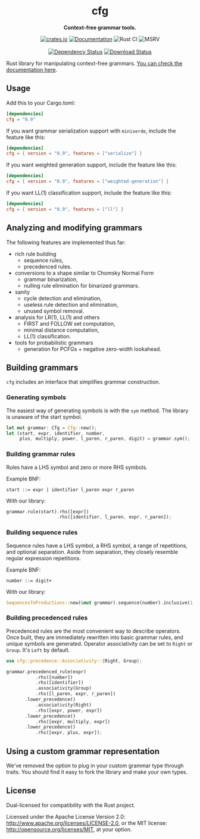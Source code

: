 <div align="center">
  <h1>cfg</h1>
  <p>
    <strong>Context-free grammar tools.</strong>
  </p>
  <p>

[![crates.io][crates.io shield]][crates.io link]
[![Documentation][docs.rs badge]][docs.rs link]
![Rust CI][github ci badge]
![MSRV][rustc 1.80+]
<br />
<br />
[![Dependency Status][deps.rs status]][deps.rs link]
[![Download Status][shields.io download count]][crates.io link]

  </p>
</div>

[crates.io shield]: https://img.shields.io/crates/v/cfg?label=latest
[crates.io link]: https://crates.io/crates/cfg
[docs.rs badge]: https://docs.rs/cfg/badge.svg?version=0.9.0
[docs.rs link]: https://docs.rs/cfg/0.9.0/cfg/
[github ci badge]: https://github.com/pczarn/cfg/workflows/CI/badge.svg?branch=master
[rustc 1.80+]: https://img.shields.io/badge/rustc-1.80%2B-blue.svg
[deps.rs status]: https://deps.rs/crate/cfg/0.9.0/status.svg
[deps.rs link]: https://deps.rs/crate/cfg/0.9.0
[shields.io download count]: https://img.shields.io/crates/d/cfg.svg

Rust library for manipulating context-free grammars.
[You can check the documentation here](https://docs.rs/cfg/latest/cfg/).

## Usage

Add this to your Cargo.toml:

```toml
[dependencies]
cfg = "0.9"
```

If you want grammar serialization support with `miniserde`, include the feature like this:

```toml
[dependencies]
cfg = { version = "0.9", features = ["serialize"] }
```

If you want weighted generation support, include the feature like this:

```toml
[dependencies]
cfg = { version = "0.9", features = ["weighted-generation"] }
```

If you want LL(1) classification support, include the feature like this:

```toml
[dependencies]
cfg = { version = "0.9", features = ["ll"] }
```

## Analyzing and modifying grammars

The following features are implemented thus far:

* rich rule building
  * sequence rules,
  * precedenced rules.
* conversions to a shape similar to Chomsky Normal Form
  * grammar binarization,
  * nulling rule elimination for binarized grammars.
* sanity
  * cycle detection and elimination,
  * useless rule detection and elimination,
  * unused symbol removal.
* analysis for LR(1), LL(1) and others
  * FIRST and FOLLOW set computation,
  * minimal distance computation,
  * LL(1) classification.
* tools for probabilistic grammars
  * generation for PCFGs + negative zero-width lookahead.

## Building grammars

`cfg` includes an interface that simplifies grammar construction.

### Generating symbols

The easiest way of generating symbols is with the `sym` method. The library is unaware
of the start symbol.

```rust
let mut grammar: Cfg = Cfg::new();
let (start, expr, identifier, number,
     plus, multiply, power, l_paren, r_paren, digit) = grammar.sym();
```

### Building grammar rules

Rules have a LHS symbol and zero or more RHS symbols.

Example BNF:
```bnf
start ::= expr | identifier l_paren expr r_paren
```

With our library:
```rust
grammar.rule(start).rhs([expr])
                   .rhs([identifier, l_paren, expr, r_paren]);
```

### Building sequence rules

Sequence rules have a LHS symbol, a RHS symbol, a range of repetitions, and
optional separation. Aside from separation, they closely resemble regular
expression repetitions.

Example BNF:
```bnf
number ::= digit+
```

With our library:
```rust
SequencesToProductions::new(&mut grammar).sequence(number).inclusive(1, None).rhs(digit);
```

### Building precedenced rules

Precedenced rules are the most convenient way to describe operators. Once
built, they are immediately rewritten into basic grammar rules, and unique
symbols are generated. Operator associativity can be set to `Right` or
`Group`. It's `Left` by default.

```rust
use cfg::precedence::Associativity::{Right, Group};

grammar.precedenced_rule(expr)
           .rhs([number])
           .rhs([identifier])
           .associativity(Group)
           .rhs([l_paren, expr, r_paren])
       .lower_precedence()
           .associativity(Right)
           .rhs([expr, power, expr])
       .lower_precedence()
           .rhs([expr, multiply, expr])
       .lower_precedence()
           .rhs([expr, plus, expr]);
```

## Using a custom grammar representation

We've removed the option to plug in your custom grammar type through traits. You should find
it easy to fork the library and make your own types.

## License

Dual-licensed for compatibility with the Rust project.

Licensed under the Apache License Version 2.0:
http://www.apache.org/licenses/LICENSE-2.0, or the MIT license:
http://opensource.org/licenses/MIT, at your option.
